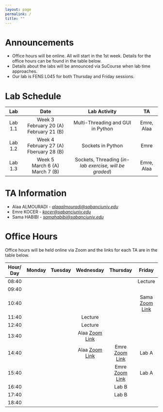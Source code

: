 ```yaml
---
layout: page
permalink: /
title: ""
---
```


# Announcements
- Office hours will be online. All will start in the 1st week. Details for the office hours can be found in the table below.
- Details about the labs will be announced via SuCourse when lab time approaches.
- Our lab is FENS L045 for both Thursday and Friday sessions.


# Lab Schedule

|   Lab   |                     Date                      |                                        Lab Activity                                        |          TA          |
|:-------:|:---------------------------------------------:|:------------------------------------------------------------------------------------------:|:--------------------:|
|  Lab 1.1 |   Week 3 <br/> February 20 (A)  February 21 (B)   |                            Multi-Threading and GUI in Python                              |        Emre, Alaa         |
|  Lab 1.2 | Week 4  <br/> February 27 (A) <br/> Fberuary 28 (B) |   Sockets in Python   | Emre |
|  Lab 1.3 |    Week 5 <br/> March 6 (A)  March 7 (B)    |           Sockets, Threading (*in-lab exercise, will be graded*)            |         Emre, Alaa         |


# TA Information

- Alaa ALMOURADI - *alaaalmouradi@sabanciuniv.edu*  
- Emre KOCER - *kocer@sabanciuniv.edu*
- Sama HABIBI - *samahabibi@sabanciuniv.edu*

# Office Hours

Office hours will be held online via Zoom and the links for each TA are in the table below. 

| Hour/ Day |                                            **Monday**                                             |                         **Tuesday**                          |                        **Wednesday**                         | **Thursday** | **Friday** |
|:---------:|:-------------------------------------------------------------------------------------------------:|:------------------------------------------------------------:|:------------------------------------------------------------:|:------------:|:----------:|
|   08:40   |          |            |                                                              |              |   Lecture         |
|   09:40   |          |            |                                                              |              |            |
|   10:40   |          |            |                                                              |              |   Sama [Zoom Link](https://sabanciuniv.zoom.us/j/6395029220)         |
|   11:40   |          |            | Lecture                                                      |              |            |
|   12:40   |          |            | Lecture                                                      |              |            |
|   13:40   |          |            | Alaa [Zoom Link](https://sabanciuniv.zoom.us/j/3486886770?omn=94957925581)  |              |    |
|   14:40   |          |            | Alaa [Zoom Link](https://sabanciuniv.zoom.us/j/3486886770?omn=94957925581)  | Emre [Zoom Link](https://sabanciuniv.zoom.us/j/5270482292)             | Lab A |
|   15:40   |          |            |      |  Emre [Zoom Link](https://sabanciuniv.zoom.us/j/5270482292)            | Lab A           |
|   16:40   |          |            |      |   Lab B           |            |
|   17:40   |          |            |      |   Lab B           |            |
|   18:40   |          |            |      |              |            |
